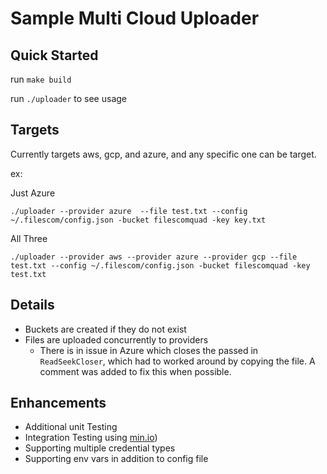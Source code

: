# Sample Multi Cloud Uploader

## Quick Started
run `make build`

run `./uploader` to see usage

## Targets
Currently targets aws, gcp, and azure, and any specific one can be target.

ex:

Just Azure
```
./uploader --provider azure  --file test.txt --config ~/.filescom/config.json -bucket filescomquad -key key.txt
```

All Three

```
./uploader --provider aws --provider azure --provider gcp --file test.txt --config ~/.filescom/config.json -bucket filescomquad -key test.txt
```

## Details
- Buckets are created if they do not exist
- Files are uploaded concurrently to providers
  - There is in issue in Azure which closes the passed in `ReadSeekCloser`, which had to worked around by copying the file. A comment was added to fix this when possible.

## Enhancements
- Additional unit Testing
- Integration Testing using [min.io](https://min.io))
- Supporting multiple credential types
- Supporting env vars in addition to config file